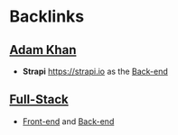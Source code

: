 
# Backlinks
## [Adam Khan](<Adam Khan.md>)
- **Strapi** https://strapi.io as the [Back-end](<Back-end.md>)

## [Full-Stack](<Full-Stack.md>)
- [Front-end](<Front-end.md>) and [Back-end](<Back-end.md>)

